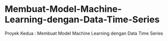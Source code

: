 # Membuat-Model-Machine-Learning-dengan-Data-Time-Series
Proyek Kedua : Membuat Model Machine Learning dengan Data Time Series
